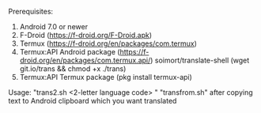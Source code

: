 Prerequisites:

1) Android 7.0 or newer
2) F-Droid (https://f-droid.org/F-Droid.apk)
3) Termux (https://f-droid.org/en/packages/com.termux)
4) Termux:API Android package (https://f-droid.org/en/packages/com.termux.api/) soimort/translate-shell (wget git.io/trans && chmod +x ./trans)
5) Termux:API Termux package (pkg install termux-api)

Usage: "trans2.sh <2-letter language code> <text you want translated>" "transfrom.sh" after copying text to Android clipboard which you want translated
